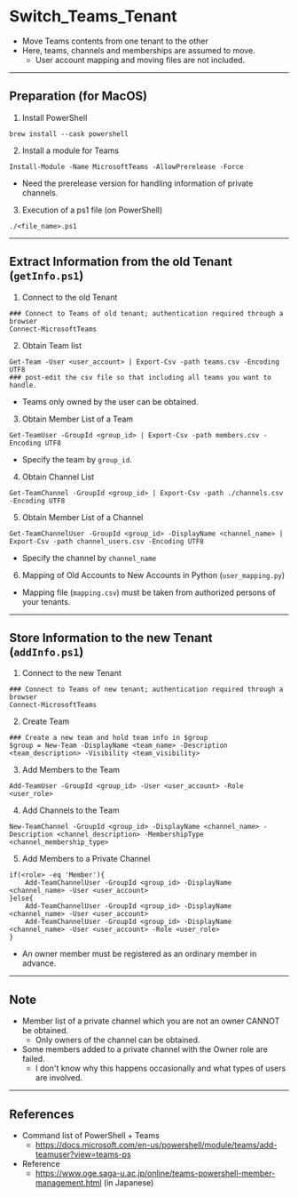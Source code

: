 # Switch_Teams_Tenant
- Move Teams contents from one tenant to the other
- Here, teams, channels and memberships are assumed to move.
	- User account mapping and moving files are not included. 

---

## Preparation (for MacOS)

1. Install PowerShell
```
brew install --cask powershell
```

2. Install a module for Teams
```
Install-Module -Name MicrosoftTeams -AllowPrerelease -Force  
```
- Need the prerelease version for handling information of private channels.

3. Execution of a ps1 file (on PowerShell)
```
./<file_name>.ps1
```
---

## Extract Information from the old Tenant (`getInfo.ps1`)

1. Connect to the old Tenant
```
### Connect to Teams of old tenant; authentication required through a browser 
Connect-MicrosoftTeams
```

2. Obtain Team list
```
Get-Team -User <user_account> | Export-Csv -path teams.csv -Encoding UTF8
### post-edit the csv file so that including all teams you want to handle.
```
- Teams only owned by the user can be obtained.

3. Obtain Member List of a Team
```
Get-TeamUser -GroupId <group_id> | Export-Csv -path members.csv -Encoding UTF8
```
- Specify the team by `group_id`.

4. Obtain Channel List
```
Get-TeamChannel -GroupId <group_id> | Export-Csv -path ./channels.csv -Encoding UTF8
```

5. Obtain Member List of a Channel
```
Get-TeamChannelUser -GroupId <group_id> -DisplayName <channel_name> | Export-Csv -path channel_users.csv -Encoding UTF8
```
- Specify the channel by `channel_name`

6. Mapping of Old Accounts to New Accounts in Python (`user_mapping.py`)
- Mapping file (`mapping.csv`) must be taken from authorized persons of your tenants.

---

## Store Information to the new Tenant  (`addInfo.ps1`)

1. Connect to the new Tenant
```
### Connect to Teams of new tenant; authentication required through a browser 
Connect-MicrosoftTeams
```

2. Create Team
```
### Create a new team and hold team info in $group
$group = New-Team -DisplayName <team_name> -Description <team_description> -Visibility <team_visibility>
```

3. Add Members to the Team
```
Add-TeamUser -GroupId <group_id> -User <user_account> -Role <user_role>
```

4. Add Channels to the Team
```
New-TeamChannel -GroupId <group_id> -DisplayName <channel_name> -Description <channel_description> -MembershipType <channel_membership_type>
```

5. Add Members to a Private Channel
```
if(<role> -eq 'Member'){
	Add-TeamChannelUser -GroupId <group_id> -DisplayName <channel_name> -User <user_account> 
}else{
	Add-TeamChannelUser -GroupId <group_id> -DisplayName <channel_name> -User <user_account>
	Add-TeamChannelUser -GroupId <group_id> -DisplayName <channel_name> -User <user_account> -Role <user_role>
}
```
- An owner member must be registered as an ordinary member in advance. 


---

## Note
- Member list of a private channel which you are not an owner CANNOT be obtained.
	- Only owners of the channel can be obtained.
- Some members added to a private channel with the Owner role are failed.
	- I don't know why this happens occasionally and what types of users are involved. 

---

## References
- Command list of PowerShell + Teams
	- https://docs.microsoft.com/en-us/powershell/module/teams/add-teamuser?view=teams-ps
- Reference
	- https://www.oge.saga-u.ac.jp/online/teams-powershell-member-management.html (in Japanese)
